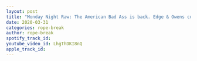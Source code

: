 ```yaml
---
layout: post
title: "Monday Night Raw: The American Bad Ass is back. Edge & Owens cut great promos before WrestleMania"
date: 2020-03-31
categories: rope-break
author: rope-break
spotify_track_id: 
youtube_video_id: LhgThDKI8nQ
apple_track_id: 
---
```

